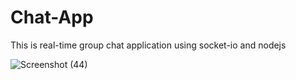 # Chat-App
This is real-time group chat application using socket-io and nodejs 


![Screenshot (44)](https://user-images.githubusercontent.com/84222464/191742236-137d9880-52de-4163-b14e-09ba3b744016.png)
 



